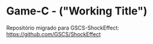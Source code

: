 # Game-C - ("Working Title")

Repositório migrado para GSCS-ShockEffect:
https://github.com/GSCS/ShockEffect
